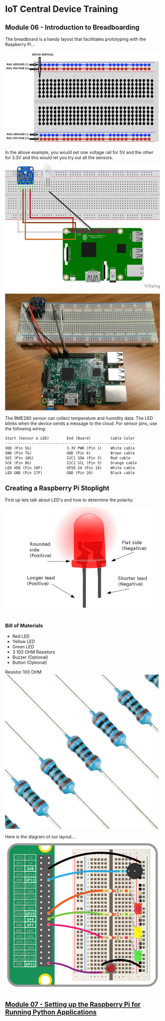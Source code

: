 # IoT Central Device Training
## Module 06 - Introduction to Breadboarding

The breadboard is a handy layout that facilitiates prototyping with the Raspberry Pi...

![alt text](../../Assets/breadboard-layout.png "Breadboard Layout")

In the above example, you would set one voltage rail for 5V and the other for 3.3V and this would let you try out all the sensors.

![alt text](../../Assets/3-raspberry-pi-sensor-connection.png "Breadboarding 1")

![alt text](../../Assets/real-world-breadboarded-connected-pi.png "Breadboarding 2")

The BME280 sensor can collect temperature and humidity data. The LED blinks when the device sends a message to the cloud.
For sensor pins, use the following wiring:
```
Start (Sensor & LED)        End (Board)         Cable Color
-----------------------------------------------------------
VDD (Pin 5G)                3.3V PWR (Pin 1)    White cable
GND (Pin 7G)                GND (Pin 6)         Brown cable
SDI (Pin 10G)               I2C1 SDA (Pin 3)    Red cable
SCK (Pin 8G)                I2C1 SCL (Pin 5)    Orange cable
LED VDD (Pin 18F)           GPIO 24 (Pin 18)    White cable
LED GND (Pin 17F)           GND (Pin 20)        Black cable
```
## Creating a Raspberry Pi Stoplight
First up lets talk about LED's and how to determine the polarity.

![alt text](../../Assets/led-polarity.png "LED Polarity")

### Bill of Materials
* Red LED
* Yellow LED
* Green LED
* 3 100 OHM Resistors
* Buzzer (Optional)
* Button (Optional)

Resistor 100 OHM
![alt text](../../Assets/100-ohm.jpg "100 OHM")

Here is the diagram of our layout...
![alt text](../../Assets/raspberry-pi-stoplight-breadboard.png "Breadboard Layout for Stoplight")


## [Module 07 - Setting up the Raspberry Pi for Running Python Applications](../Module07/README.md)